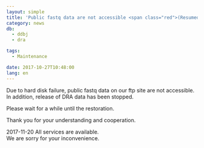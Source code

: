 ```yaml
---
layout: simple
title: 'Public fastq data are not accessible <span class="red">(Resumed)</span>'
category: news
db:
  - ddbj
  - dra

tags:
  - Maintenance

date: 2017-10-27T10:48:00
lang: en
---
```


<p>Due to hard disk failure, public fastq data on our ftp site are not accessible.<br>In addition, release of DRA data has been stopped.</p>

<p>Please wait for a while until the restoration.</p>

<p>Thank you for your understanding and cooperation.</p>

<p><span class="red">2017-11-20 All services are available.<br>We are sorry for your inconvenience.</span></p>
